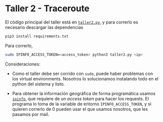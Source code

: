 # Taller 2 - Traceroute

El código principal del taller está en [`taller2.py`](taller2.py), y para
correrlo es necesario descargar las dependencias

```bash
pip3 install requirements.txt
```

Para correrlo,

```bash
sudo IPINFO_ACCESS_TOKEN=<access_token> python3 taller2.py <ip>
```

Consideraciones:

- Como el taller debe ser corrido con `sudo`, puede haber problemas con
  los virtual environments. Nosotros lo solucionamos instalando todo en el
  python del sistema y listo.

- Para obtener la información geográfica de forma programática usamos
  [`ipinfo`](ipinfo.io), que requiere de un *access token* para hacer los
  requests. El programa lo toma de la variable de entorno `IPINFO_ACCESS_TOKEN`,
  y si quieren correrlo de 0 pueden usar el que usamos nosotros, que les pasamos
  por mail.
